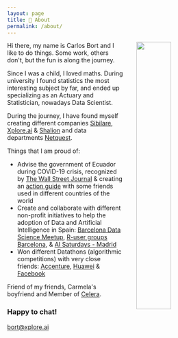 ```yaml
---
layout: page
title: 👋 About
permalink: /about/
---
```


<img src="https://www.xplore.ai/images/carlos_bort_c_sq.jpeg" style="float: right; width: 25rem; margin-left: 2rem; width: 40%; height= auto">


Hi there, my name is Carlos Bort and I like to do things. Some work, others don't, but the fun is along the journey. 

Since I was a child, I loved maths. During university I found statistics the most interesting subject by far, and ended up specializing as an Actuary and Statistician, nowadays Data Scientist. 

During the journey, I have found myself creating different companies [Sibilare](https://www.sibilare.com), [Xplore.ai](www.xplore.ai) & [Shalion](www.shalion.com) and data departments [Netquest](www.netquest.com). 


Things that I am proud of:

- Advise the government of Ecuador during COVID-19 crisis, recognized by [The Wall Street Journal](https://www.wsj.com/articles/ecuador-city-beat-one-of-worlds-worst-outbreaks-of-covid-19-11593532974) & creating an [action guide](https://www.covid19actionguide.com) with some friends used in different countries of the world
- Create and collaborate with different non-profit initiatives to help the adoption of Data and Artificial Intelligence in Spain: [Barcelona Data Science Meetup](https://www.meetup.com/es/barcelona-data-science-machine-learning/), [R-user groups Barcelona](https://www.meetup.com/es/BarcelonaR/), & [AI Saturdays - Madrid](https://www.saturdays.ai/city-madrid.html)
- Won different Datathons (algorithmic competitions) with very close friends: [Accenture](https://fme.upc.edu/ca/noticies/accenture-digital-dtatathon-dos-estudiants-del-mesio-upc-ub-a-l2019equip-guanyador), [Huawei](https://retina.elpais.com/retina/2019/02/18/talento/1550486508_799428.html) & [Facebook](https://www.youtube.com/watch?v=BA6jm4IuyGE
)

Friend of my friends, Carmela's boyfriend and Member of [Celera](https://www.acelerame.org).

### Happy to chat!

[bort@xplore.ai](mailto:bort@xplore.ai)

